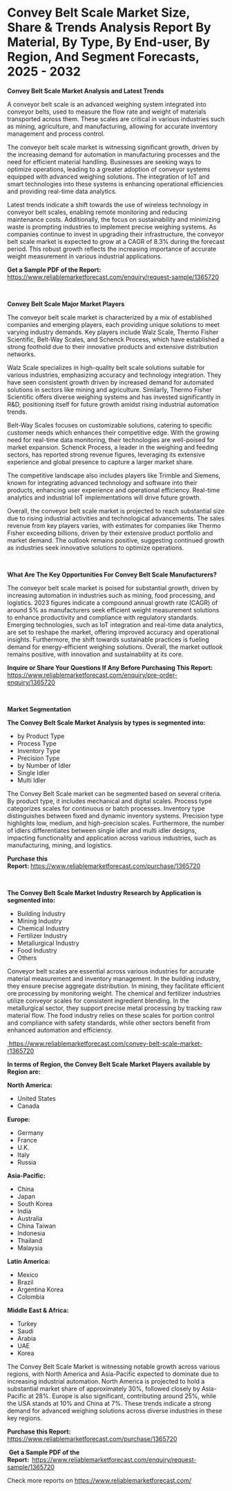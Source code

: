 <p><h1>Convey Belt Scale Market Size, Share & Trends Analysis Report By Material, By Type, By End-user, By Region, And Segment Forecasts, 2025 - 2032</h1></p><p><strong>Convey Belt Scale Market Analysis and Latest Trends</strong></p>
<p><p>A conveyor belt scale is an advanced weighing system integrated into conveyor belts, used to measure the flow rate and weight of materials transported across them. These scales are critical in various industries such as mining, agriculture, and manufacturing, allowing for accurate inventory management and process control.</p><p>The conveyor belt scale market is witnessing significant growth, driven by the increasing demand for automation in manufacturing processes and the need for efficient material handling. Businesses are seeking ways to optimize operations, leading to a greater adoption of conveyor systems equipped with advanced weighing solutions. The integration of IoT and smart technologies into these systems is enhancing operational efficiencies and providing real-time data analytics.</p><p>Latest trends indicate a shift towards the use of wireless technology in conveyor belt scales, enabling remote monitoring and reducing maintenance costs. Additionally, the focus on sustainability and minimizing waste is prompting industries to implement precise weighing systems. As companies continue to invest in upgrading their infrastructure, the conveyor belt scale market is expected to grow at a CAGR of 8.3% during the forecast period. This robust growth reflects the increasing importance of accurate weight measurement in various industrial applications.</p></p>
<p><strong>Get a Sample PDF of the Report:&nbsp;</strong> <a href="https://www.reliablemarketforecast.com/enquiry/request-sample/1365720?utm_campaign=3327&utm_medium=2&utm_source=Github&utm_content=ia&utm_term=22032025&utm_id=convey-belt-scale">https://www.reliablemarketforecast.com/enquiry/request-sample/1365720</a></p>
<p>&nbsp;</p>
<p><strong>Convey Belt Scale Major Market Players</strong></p>
<p><p>The conveyor belt scale market is characterized by a mix of established companies and emerging players, each providing unique solutions to meet varying industry demands. Key players include Walz Scale, Thermo Fisher Scientific, Belt-Way Scales, and Schenck Process, which have established a strong foothold due to their innovative products and extensive distribution networks.</p><p>Walz Scale specializes in high-quality belt scale solutions suitable for various industries, emphasizing accuracy and technology integration. They have seen consistent growth driven by increased demand for automated solutions in sectors like mining and agriculture. Similarly, Thermo Fisher Scientific offers diverse weighing systems and has invested significantly in R&D, positioning itself for future growth amidst rising industrial automation trends.</p><p>Belt-Way Scales focuses on customizable solutions, catering to specific customer needs which enhances their competitive edge. With the growing need for real-time data monitoring, their technologies are well-poised for market expansion. Schenck Process, a leader in the weighing and feeding sectors, has reported strong revenue figures, leveraging its extensive experience and global presence to capture a larger market share.</p><p>The competitive landscape also includes players like Trimble and Siemens, known for integrating advanced technology and software into their products, enhancing user experience and operational efficiency. Real-time analytics and industrial IoT implementations will drive future growth.</p><p>Overall, the conveyor belt scale market is projected to reach substantial size due to rising industrial activities and technological advancements. The sales revenue from key players varies, with estimates for companies like Thermo Fisher exceeding billions, driven by their extensive product portfolio and market demand. The outlook remains positive, suggesting continued growth as industries seek innovative solutions to optimize operations.</p></p>
<p>&nbsp;</p>
<p><strong>What Are The Key Opportunities For Convey Belt Scale Manufacturers?</strong></p>
<p><p>The conveyor belt scale market is poised for substantial growth, driven by increasing automation in industries such as mining, food processing, and logistics. 2023 figures indicate a compound annual growth rate (CAGR) of around 5% as manufacturers seek efficient weight measurement solutions to enhance productivity and compliance with regulatory standards. Emerging technologies, such as IoT integration and real-time data analytics, are set to reshape the market, offering improved accuracy and operational insights. Furthermore, the shift towards sustainable practices is fueling demand for energy-efficient weighing solutions. Overall, the market outlook remains positive, with innovation and sustainability at its core.</p></p>
<p><strong>Inquire or Share Your Questions If Any Before Purchasing This Report:</strong> <a href="https://www.reliablemarketforecast.com/enquiry/pre-order-enquiry/1365720?utm_campaign=3327&utm_medium=2&utm_source=Github&utm_content=ia&utm_term=22032025&utm_id=convey-belt-scale">https://www.reliablemarketforecast.com/enquiry/pre-order-enquiry/1365720</a></p>
<p>&nbsp;</p>
<p><strong>Market Segmentation</strong></p>
<p><strong>The Convey Belt Scale Market Analysis by types is segmented into:</strong></p>
<p><ul><li>by Product Type</li><li>Process Type</li><li>Inventory Type</li><li>Precision Type</li><li>by Number of Idler</li><li>Single Idler</li><li>Multi Idler</li></ul></p>
<p><p>The Convey Belt Scale market can be segmented based on several criteria. By product type, it includes mechanical and digital scales. Process type categorizes scales for continuous or batch processes. Inventory type distinguishes between fixed and dynamic inventory systems. Precision type highlights low, medium, and high-precision scales. Furthermore, the number of idlers differentiates between single idler and multi idler designs, impacting functionality and application across various industries, such as manufacturing, mining, and logistics.</p></p>
<p><strong>Purchase this Report:&nbsp;</strong><a href="https://www.reliablemarketforecast.com/purchase/1365720?utm_campaign=3327&utm_medium=2&utm_source=Github&utm_content=ia&utm_term=22032025&utm_id=convey-belt-scale">https://www.reliablemarketforecast.com/purchase/1365720</a></p>
<p>&nbsp;</p>
<p><strong>The Convey Belt Scale Market Industry Research by Application is segmented into:</strong></p>
<p><ul><li>Building Industry</li><li>Mining Industry</li><li>Chemical Industry</li><li>Fertilizer Industry</li><li>Metallurgical Industry</li><li>Food Industry</li><li>Others</li></ul></p>
<p><p>Conveyor belt scales are essential across various industries for accurate material measurement and inventory management. In the building industry, they ensure precise aggregate distribution. In mining, they facilitate efficient ore processing by monitoring weight. The chemical and fertilizer industries utilize conveyor scales for consistent ingredient blending. In the metallurgical sector, they support precise metal processing by tracking raw material flow. The food industry relies on these scales for portion control and compliance with safety standards, while other sectors benefit from enhanced automation and efficiency.</p></p>
<p><a href="https://www.reliablemarketforecast.com/convey-belt-scale-market-r1365720?utm_campaign=3327&utm_medium=2&utm_source=Github&utm_content=ia&utm_term=22032025&utm_id=convey-belt-scale">&nbsp;https://www.reliablemarketforecast.com/convey-belt-scale-market-r1365720</a></p>
<p><strong>In terms of Region, the Convey Belt Scale Market Players available by Region are:</strong></p>
<p>
    <p> <strong> North America: </strong>
        <ul>
            <li>United States</li>
            <li>Canada</li>
        </ul>
        </p> 
    <p> <strong> Europe: </strong>
        <ul>
            <li>Germany</li>
            <li>France</li>
            <li>U.K.</li>
            <li>Italy</li>
            <li>Russia</li>
        </ul>
        </p> 
    <p> <strong> Asia-Pacific: </strong>
        <ul>
            <li>China</li>
            <li>Japan</li>
            <li>South Korea</li>
            <li>India</li>
            <li>Australia</li>
            <li>China Taiwan</li>
            <li>Indonesia</li>
            <li>Thailand</li>
            <li>Malaysia</li>
        </ul>
        </p> 
    <p> <strong> Latin America: </strong>
        <ul>
            <li>Mexico</li>
            <li>Brazil</li>
            <li>Argentina Korea</li>
            <li>Colombia</li>
        </ul>
        </p> 
    <p> <strong> Middle East & Africa: </strong>
        <ul>
            <li>Turkey</li>
            <li>Saudi</li>
            <li>Arabia</li>
            <li>UAE</li>
            <li>Korea</li>
        </ul>
    </p>
    </p>
<p><p>The Convey Belt Scale Market is witnessing notable growth across various regions, with North America and Asia-Pacific expected to dominate due to increasing industrial automation. North America is projected to hold a substantial market share of approximately 30%, followed closely by Asia-Pacific at 28%. Europe is also significant, contributing around 25%, while the USA stands at 10% and China at 7%. These trends indicate a strong demand for advanced weighing solutions across diverse industries in these key regions.</p></p>
<p><strong>Purchase this Report: </strong><a href="https://www.reliablemarketforecast.com/purchase/1365720?utm_campaign=3327&utm_medium=2&utm_source=Github&utm_content=ia&utm_term=22032025&utm_id=convey-belt-scale">https://www.reliablemarketforecast.com/purchase/1365720</a></p>
<p>&nbsp;<strong>Get a Sample PDF of the Report:&nbsp;&nbsp;</strong><a href="https://www.reliablemarketforecast.com/enquiry/request-sample/1365720?utm_campaign=3327&utm_medium=2&utm_source=Github&utm_content=ia&utm_term=22032025&utm_id=convey-belt-scale">https://www.reliablemarketforecast.com/enquiry/request-sample/1365720</a></p>
<p><strong></strong></p>
<p>Check more reports on <a href="https://www.reliablemarketforecast.com/?utm_campaign=3327&utm_medium=2&utm_source=Github&utm_content=ia&utm_term=22032025&utm_id=convey-belt-scale">https://www.reliablemarketforecast.com/</a></p>